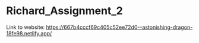 # Richard_Assignment_2

Link to website: https://667b4cccf69c405c52ee72d0--astonishing-dragon-18fe98.netlify.app/
